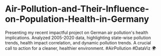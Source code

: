 # Air-Pollution-and-Their-Influence-on-Population-Health-in-Germany
Presenting my recent impactful project on German air pollution's health implications. Analyzed 2005-2020 data, highlighting state-wise pollution trends, health impact correlation, and dynamic pollution trends. A crucial call to action for a cleaner, healthier environment. #AirPollution #DataViz 🌍
